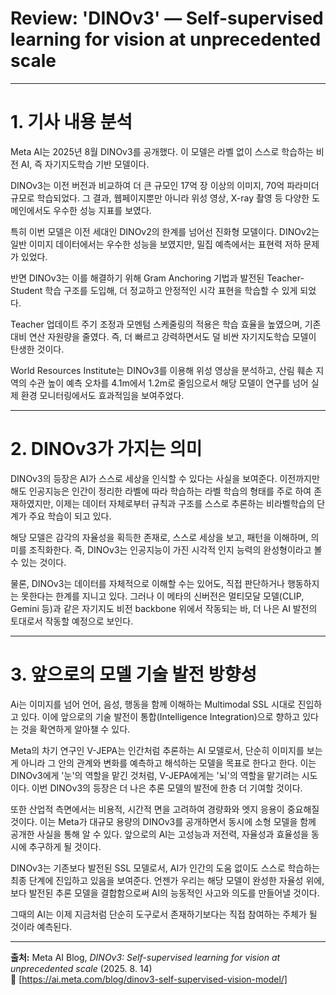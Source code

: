 # Review: 'DINOv3' — Self-supervised learning for vision at unprecedented scale

---

# 1. 기사 내용 분석

Meta AI는 2025년 8월 DINOv3를 공개했다. 이 모델은 라벨 없이 스스로 학습하는 비전 AI, 즉 자기지도학습 기반 모델이다.

DINOv3는 이전 버전과 비교하여 더 큰 규모인 17억 장 이상의 이미지, 70억 파라미더 규모로 학습되었다. 그 결과, 웹페이지뿐만 아니라 위성 영상, X-ray 촬영 등 다양한 도메인에서도 우수한 성능 지표를 보였다.

특히 이번 모델은 이전 세대인 DINOv2의 한계를 넘어선 진화형 모델이다. DINOv2는 일반 이미지 데이터에서는 우수한 성능을 보였지만, 밀집 예측에서는 표현력 저하 문제가 있었다.  

반면 DINOv3는 이를 해결하기 위해 Gram Anchoring 기법과 발전된 Teacher-Student 학습 구조를 도입해, 더 정교하고 안정적인 시각 표현을 학습할 수 있게 되었다. 

Teacher 업데이트 주기 조정과 모멘텀 스케줄링의 적용은 학습 효율을 높였으며, 기존 대비 연산 자원량을 줄였다. 즉, 더 빠르고 강력하면서도 덜 비싼 자기지도학습 모델이 탄생한 것이다. 

World Resources Institute는 DINOv3를 이용해 위성 영상을 분석하고, 산림 훼손 지역의 수관 높이 예측 오차를 4.1m에서 1.2m로 줄임으로서 해당 모델이 연구를 넘어 실제 환경 모니터링에서도 효과적임을 보여주었다.

---

# 2. DINOv3가 가지는 의미

DINOv3의 등장은 AI가 스스로 세상을 인식할 수 있다는 사실을 보여준다. 이전까지만 해도 인공지능은 인간이 정리한 라벨에 따라 학습하는  라벨 학습의 형태를 주로 하여 존재하였지만, 이제는 데이터 자체로부터 규칙과 구조를 스스로 추론하는 비라벨학습의 단계가 주요 학습이 되고 있다.

해당 모델은 감각의 자율성을 획득한 존재로, 스스로 세상을 보고, 패턴을 이해하며, 의미를 조직화한다. 즉, DINOv3는 인공지능이 가진 시각적 인지 능력의 완성형이라고 볼 수 있는 것이다.

물론, DINOv3는 데이터를 자체적으로 이해할 수는 있어도, 직접 판단하거나 행동하지는 못한다는 한계를 지니고 있다. 그러나 이 메타의 신버전은 멀티모달 모델(CLIP, Gemini 등)과 같은 자기지도 비전 backbone 위에서 작동되는 바, 더 나은 AI 발전의 토대로서 작동할 예정으로 보인다.

---

# 3. 앞으로의 모델 기술 발전 방향성

Ai는 이미지를 넘어 언어, 음성, 행동을 함께 이해하는 Multimodal SSL 시대로 진입하고 있다. 이에 앞으로의 기술 발전이 통합(Intelligence Integration)으로 향하고 있다는 것을 확연하게 알아챌 수 있다.

Meta의 차기 연구인 V-JEPA는 인간처럼 추론하는 AI 모델로서, 단순히 이미지를 보는 게 아니라 그 안의 관계와 변화를 예측하고 해석하는 모델을 목표로 한다고 한다. 이는 DINOv3에게 '눈'의 역할을 맡긴 것처럼, V-JEPA에게는 '뇌'의 역할을 맡기려는 시도이다. 이번 DINOv3의 등장은 더 나은 추론 모델의 발전에 한층 더 기여할 것이다.

또한 산업적 측면에서는 비용적, 시간적 면을 고려하여 경량화와 엣지 응용이 중요해질 것이다. 이는 Meta가 대규모 용량의 DINOv3를 공개하면서 동시에 소형 모델을 함께 공개한 사실을 통해 알 수 있다. 앞으로의 AI는 고성능과 저전력, 자율성과 효율성을 동시에 추구하게 될 것이다.

DINOv3는 기존보다 발전된 SSL 모델로서, AI가 인간의 도움 없이도 스스로 학습하는 최종 단계에 진입하고 있음을 보여준다. 언젠가 우리는 해당 모델이 완성한 자율성 위에, 보다 발전된 추론 모델을 결합함으로써 AI의 능동적인 사고와 의도를 만들어낼 것이다.

그때의 AI는 이제 지금처럼 단순히 도구로서 존재하기보다는 직접 참여하는 주체가 될 것이라 예측된다.

---

**출처:** Meta AI Blog, *DINOv3: Self-supervised learning for vision at unprecedented scale* (2025. 8. 14)  
🔗 [https://ai.meta.com/blog/dinov3-self-supervised-vision-model/]
